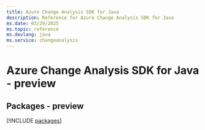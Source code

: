 ```yaml
---
title: Azure Change Analysis SDK for Java
description: Reference for Azure Change Analysis SDK for Java
ms.date: 03/29/2025
ms.topic: reference
ms.devlang: java
ms.service: changeanalysis
---
```

# Azure Change Analysis SDK for Java - preview
## Packages - preview
[!INCLUDE [packages](change-analysis-index.md)]